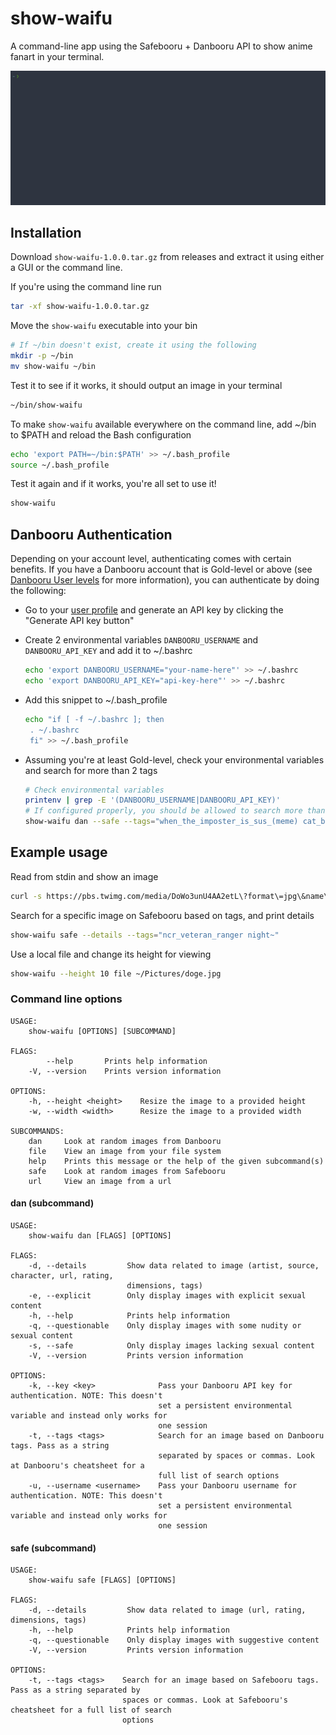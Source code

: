 # show-waifu

A command-line app using the Safebooru + Danbooru API to show anime fanart in your terminal.

![Using the CLI app to show an anime girl in a terminal](assets/showcase.gif)

## Installation

Download `show-waifu-1.0.0.tar.gz` from releases and extract it using
either a GUI or the command line.

If you're using the command line run

```sh
tar -xf show-waifu-1.0.0.tar.gz
```

Move the `show-waifu` executable into your bin

```sh
# If ~/bin doesn't exist, create it using the following
mkdir -p ~/bin
mv show-waifu ~/bin
```

Test it to see if it works, it should output an image in your terminal

```sh
~/bin/show-waifu
```

To make `show-waifu` available everywhere on the command line,
add ~/bin to $PATH and reload the Bash configuration

```sh
echo 'export PATH=~/bin:$PATH' >> ~/.bash_profile
source ~/.bash_profile
```

Test it again and if it works, you're all set to use it!

```sh
show-waifu
```

## Danbooru Authentication

Depending on your account level, authenticating comes with certain benefits. If you
have a Danbooru account that is Gold-level or above (see [Danbooru User levels](https://danbooru.donmai.us/wiki_pages/help:users) for 
more information), you can authenticate by doing the following:

 - Go to your [user profile](https://danbooru.donmai.us/profile) and generate an
   API key by clicking the "Generate API key button"

 - Create 2 environmental variables `DANBOORU_USERNAME` and `DANBOORU_API_KEY`
   and add it to ~/.bashrc

    ```sh
    echo 'export DANBOORU_USERNAME="your-name-here"' >> ~/.bashrc
    echo 'export DANBOORU_API_KEY="api-key-here"' >> ~/.bashrc
    ```

 - Add this snippet to ~/.bash_profile

   ```sh
   echo "if [ -f ~/.bashrc ]; then
	. ~/.bashrc
    fi" >> ~/.bash_profile
   ```

 - Assuming you're at least Gold-level, check your environmental variables and
   search for more than 2 tags

   ```sh
   # Check environmental variables
   printenv | grep -E '(DANBOORU_USERNAME|DANBOORU_API_KEY)' 
   # If configured properly, you should be allowed to search more than 2 tags
   show-waifu dan --safe --tags="when_the_imposter_is_sus_(meme) cat_boy cat_paws cat_ears 1boy chartags:1"
   ```

## Example usage

Read from stdin and show an image

```sh
curl -s https://pbs.twimg.com/media/DoWo3unU4AA2etL\?format\=jpg\&name\=large | show-waifu
```

Search for a specific image on Safebooru based on tags, and print details

```sh
show-waifu safe --details --tags="ncr_veteran_ranger night~"
```

Use a local file and change its height for viewing

```sh
show-waifu --height 10 file ~/Pictures/doge.jpg
```

### Command line options

```
USAGE:
    show-waifu [OPTIONS] [SUBCOMMAND]

FLAGS:
        --help       Prints help information
    -V, --version    Prints version information

OPTIONS:
    -h, --height <height>    Resize the image to a provided height
    -w, --width <width>      Resize the image to a provided width

SUBCOMMANDS:
    dan     Look at random images from Danbooru
    file    View an image from your file system
    help    Prints this message or the help of the given subcommand(s)
    safe    Look at random images from Safebooru
    url     View an image from a url
```

#### dan (subcommand)

```
USAGE:
    show-waifu dan [FLAGS] [OPTIONS]

FLAGS:
    -d, --details         Show data related to image (artist, source, character, url, rating,
                          dimensions, tags)
    -e, --explicit        Only display images with explicit sexual content
    -h, --help            Prints help information
    -q, --questionable    Only display images with some nudity or sexual content
    -s, --safe            Only display images lacking sexual content
    -V, --version         Prints version information

OPTIONS:
    -k, --key <key>              Pass your Danbooru API key for authentication. NOTE: This doesn't
                                 set a persistent environmental variable and instead only works for
                                 one session
    -t, --tags <tags>            Search for an image based on Danbooru tags. Pass as a string
                                 separated by spaces or commas. Look at Danbooru's cheatsheet for a
                                 full list of search options
    -u, --username <username>    Pass your Danbooru username for authentication. NOTE: This doesn't
                                 set a persistent environmental variable and instead only works for
                                 one session
```

#### safe (subcommand)

```
USAGE:
    show-waifu safe [FLAGS] [OPTIONS]

FLAGS:
    -d, --details         Show data related to image (url, rating, dimensions, tags)
    -h, --help            Prints help information
    -q, --questionable    Only display images with suggestive content
    -V, --version         Prints version information

OPTIONS:
    -t, --tags <tags>    Search for an image based on Safebooru tags. Pass as a string separated by
                         spaces or commas. Look at Safebooru's cheatsheet for a full list of search
                         options
```